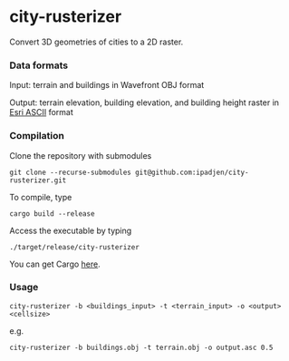 # city-rusterizer

Convert 3D geometries of cities to a 2D raster.

### Data formats
Input: terrain and buildings in Wavefront OBJ format

Output: terrain elevation, building elevation, and building height raster in [Esri ASCII](https://en.wikipedia.org/wiki/Esri_grid) format

### Compilation
Clone the repository with submodules
```
git clone --recurse-submodules git@github.com:ipadjen/city-rusterizer.git
```

To compile, type

```
cargo build --release
```

Access the executable by typing

```
./target/release/city-rusterizer
```

You can get Cargo [here](https://www.rust-lang.org/tools/install).

### Usage
```
city-rusterizer -b <buildings_input> -t <terrain_input> -o <output> <cellsize>
``` 
e.g.
```
city-rusterizer -b buildings.obj -t terrain.obj -o output.asc 0.5
```


